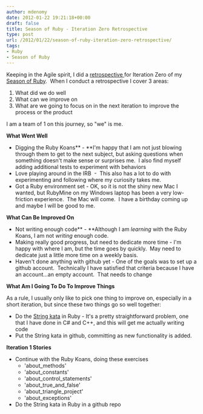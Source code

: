 ```yaml
---
author: mdenomy
date: 2012-01-22 19:21:18+00:00
draft: false
title: Season of Ruby - Iteration Zero Retrospective
type: post
url: /2012/01/22/season-of-ruby-iteration-zero-retrospective/
tags:
- Ruby
- Season of Ruby
---
```


Keeping in the Agile spirit, I did a [retrospective ](http://mdenomy.wordpress.com/2008/10/02/project-retrospective/)for Iteration Zero of my [Season of Ruby](http://mdenomy.wordpress.com/category/season-of-ruby/).  When I conduct a retrospective I cover 3 areas:

1. What did we do well
2. What can we improve on
3. What are we going to focus on in the next iteration to improve the process or the product

I am a team of 1 on this journey, so "we" is me.

**What Went Well**

* Digging the Ruby Koans** - **I'm happy that I am not just blowing through them to get to the next subject, but asking questions when something doesn't make sense or surprises me.  I also find myself adding additional tests to experiment with behaviors
* Love playing around in the IRB  -  This also has a lot to do with experimenting and following where my curiosity takes me.
* Got a Ruby environment set - OK, so it is not the shiny new Mac I wanted, but RubyMine on my Windows laptop has been a very low-friction experience.  The Mac will come.  I have a birthday coming up and maybe I will be good to me.

**What Can Be Improved On**

* Not writing enough code** - **Although I am _learning_ with the Ruby Koans, I am not _writing_ enough code.
* Making really good progress, but need to dedicate more time - I'm happy with where I am, but the time goes by quickly.  May need to dedicate just a little more time on a weekly basis.
* Haven't done anything with github yet - One of the goals was to set up a github account.  Technically I have satisfied that criteria because I have an account...an empty account.  That needs to change


**What Am I Going To Do To Improve Things**

As a rule, I usually only like to pick one thing to improve on, especially in a short iteration, but since these two things go so well together:

* Do the [String kata](http://osherove.com/tdd-kata-1/) in Ruby - It's a pretty straightforward problem, one that I have done in C# and C++, and this will get me actually writing code
* Put the String kata in github, committing as new functionality is added.

**Iteration 1 Stories**

* Continue with the Ruby Koans, doing these exercises
	* 'about_methods'
	* 'about_constants'
	* 'about_control_statements'
	* 'about_true_and_false'
	* 'about_triangle_project'
	* 'about_exceptions'
* Do the String kata in Ruby in a github repo


